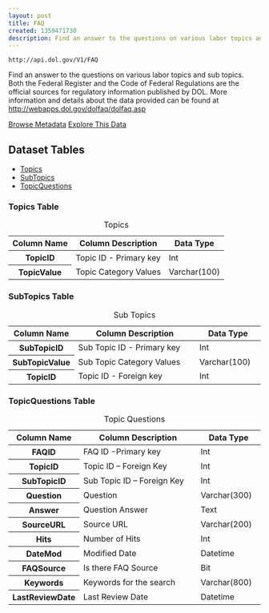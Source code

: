 ```yaml
---
layout: post
title: FAQ
created: 1359471730
description: Find an answer to the questions on various labor topics and sub topics.
---
```


```
http://api.dol.gov/V1/FAQ
```

<p>Find an answer to the questions on various labor topics and sub topics. Both the Federal Register and the Code of Federal Regulations are the official sources for regulatory information published by DOL. More information and details about the data provided can be found at <a href="http://webapps.dol.gov/dolfaq/dolfaq.asp">http://webapps.dol.gov/dolfaq/dolfaq.asp</a></p>

<a href ="http://api.dol.gov/V1/FAQ/$metadata" class="button radius button_dataset">Browse Metadata</a>
<a href ="https://devtools.dol.gov/APISampler/Home/Index1?datasetName=DOL%20FAQ" class="button radius button_dataset">Explore This Data</a>

## Dataset Tables

- [Topics](#Topics)
- [SubTopics](#SubTopics)
- [TopicQuestions](#TopicQuestions)

<h3 id="Topics">Topics Table</h3>
<table summary="Topics - Frequently Asked Questions (FAQ)">
	<caption>Topics</caption>
	<thead>
		<tr>
			<th scope="col">Column Name</th>
			<th scope="col">Column Description</th>
			<th scope="col">Data Type</th>
		</tr>
	</thead>
	<tbody>
		<tr>
			<th scope="row">TopicID</th>
			<td>Topic ID - Primary key</td>
			<td>Int</td>
		</tr>
		<tr>
			<th scope="row">TopicValue</th>
			<td>Topic Category Values</td>
			<td>Varchar(100)</td>
		</tr>
	</tbody>
</table>

<h3 id="SubTopics">SubTopics Table</h3>
<table summary="Sub Topics - Frequently Asked Questions (FAQ)">
	<caption>Sub Topics</caption>
	<thead>
		<tr>
			<th width="25%" scope="col">Column Name</th>
			<th scope="col">Column Description</th>
			<th scope="col">Data Type</th>
		</tr>
	</thead>
	<tbody>
		<tr>
			<th scope="row">SubTopicID</th>
			<td>Sub Topic ID - Primary key</td>
			<td>Int</td>
		</tr>
		<tr>
			<th scope="row">SubTopicValue</th>
			<td>Sub Topic Category Values</td>
			<td>Varchar(100)</td>
		</tr>
		<tr>
			<th scope="row">TopicID</th>
			<td>Topic ID - Foreign key</td>
			<td>Int</td>
		</tr>
	</tbody>
</table>

<h3 id="TopicQuestions">TopicQuestions Table</h3>
<table summary="Topic Questions - Frequently Asked Questions (FAQ)">
	<caption>Topic Questions</caption>
	<thead>
		<tr>
			<th width="25%" scope="col">Column Name</th>
			<th scope="col">Column Description</th>
			<th scope="col">Data Type</th>
		</tr>
	</thead>
	<tbody>
		<tr>
			<th scope="row">FAQID</th>
			<td>FAQ ID -Primary key</td>
			<td>Int</td>
		</tr>
		<tr>
			<th scope="row">TopicID</th>
			<td>Topic ID – Foreign Key</td>
			<td>Int</td>
		</tr>
		<tr>
			<th scope="row">SubTopicID</th>
			<td>Sub Topic ID – Foreign Key</td>
			<td>Int</td>
		</tr>
		<tr>
			<th scope="row">Question</th>
			<td>Question</td>
			<td>Varchar(300)</td>
		</tr>
		<tr>
			<th scope="row">Answer</th>
			<td>Question Answer</td>
			<td>Text</td>
		</tr>
		<tr>
			<th scope="row">SourceURL</th>
			<td>Source URL</td>
			<td>Varchar(200)</td>
		</tr>
		<tr>
			<th scope="row">Hits</th>
			<td>Number of Hits</td>
			<td>Int</td>
		</tr>
		<tr>
			<th scope="row">DateMod</th>
			<td>Modified Date</td>
			<td>Datetime</td>
		</tr>
		<tr>
			<th scope="row">FAQSource</th>
			<td>Is there FAQ Source</td>
			<td>Bit</td>
		</tr>
		<tr>
			<th scope="row">Keywords</th>
			<td>Keywords for the search</td>
			<td>Varchar(800)</td>
		</tr>
		<tr>
			<th scope="row">LastReviewDate</th>
			<td>Last Review Date</td>
			<td>Datetime</td>
		</tr>
	</tbody>
</table>
